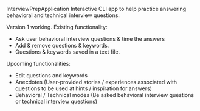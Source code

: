 InterviewPrepApplication
Interactive CLI app to help practice answering behavioral and technical interview questions. 

Version 1 working.
Existing functionality:
  - Ask user behavioral interview questions & time the answers
  - Add & remove questions & keywords.
  - Questions & keywords saved in a text file.
  
Upcoming functionalities:
  - Edit questions and keywords
  - Anecdotes (User-provided stories / experiences associated with questions to be used at hints / inspiration for answers)
  - Behavioral / Technical modes (Be asked behavioral interview questions or technical interview questions)
 
